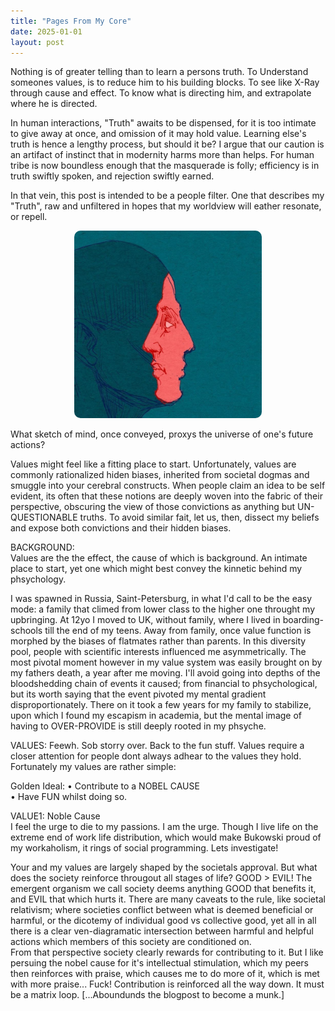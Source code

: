 ```yaml
---
title: "Pages From My Core"
date: 2025-01-01
layout: post
---
```


Nothing is of greater telling than to learn a persons truth.
To Understand someones values, is to reduce him to his building blocks. To see like X-Ray through cause and effect. To know what is directing him, and extrapolate where he is directed. 

In human interactions, "Truth" awaits to be dispensed, for it is too intimate to give away at once, and omission of it may hold value. Learning else's truth is hence a lengthy process, but should it be? I argue that our caution is an artifact of instinct that in modernity harms more than helps. For human tribe is now boundless enough that the masquerade is folly; efficiency is in truth swiftly spoken, and rejection swiftly earned.

In that vein, this post is intended to be a people filter. One that describes my "Truth", raw and unfiltered in hopes that my worldview will eather resonate, or repell. 

<p align="center"><img src="/images/self.jpg" alt="Alt text" width="300" height="300" style="border-radius: 10px; transform: scaleX(-1);"></p>  

What sketch of mind, once conveyed, proxys the universe of one's future actions?  

Values might feel like a fitting place to start. Unfortunately, values are commonly rationalized hiden biases, inherited from societal dogmas and smuggle into your cerebral constructs. When people claim an idea to be self evident, its often that these notions are deeply woven into the fabric of their perspective, obscuring the view of those convictions as anything but UN-QUESTIONABLE truths. To avoid similar fait, let us, then, dissect my beliefs and expose both convictions and their hidden biases.  

BACKGROUND:  
Values are the the effect, the cause of which is background. An intimate place to start, yet one which might best convey the kinnetic behind my phsychology.

I was spawned in Russia, Saint-Petersburg, in what I'd call to be the easy mode: a family that climed from lower class to the higher one throught my upbringing. At 12yo I moved to UK, without family, where I lived in boarding-schools till the end of my teens. Away from family, once value function is morphed by the biases of flatmates rather than parents. In this diversity pool, people with scientific interests influenced me asymmetrically. The most pivotal moment however in my value system was easily brought on by my fathers death, a year after me moving. I'll avoid going into depths of the bloodshedding chain of events it caused; from financial to phsychological, but its worth saying that the event pivoted my mental gradient disproportionately. There on it took a few years for my family to stabilize, upon which I found my escapism in academia, but the mental image of having to OVER-PROVIDE is still deeply rooted in my phsyche.  

VALUES:
Feewh. Sob storry over. Back to the fun stuff. 
Values require a closer attention for people dont always adhear to the values they hold. Fortunately my values are rather simple:  

Golden Ideal: 
• Contribute to a NOBEL CAUSE  
• Have FUN whilst doing so.  

VALUE1: Noble Cause  
I feel the urge to die to my passions. I am the urge. Though I live life on the extreme end of work life distribution, which would make Bukowski proud of my workaholism, it rings of social programming. Lets investigate!  

Your and my values are largely shaped by the societals approval. But what does the society reinforce througout all stages of life?
GOOD > EVIL!
The emergent organism we call society deems anything GOOD that benefits it, and EVIL that which hurts it. There are many caveats to the rule, like societal relativism; where societies conflict between what is deemed beneficial or harmful, or the dicotemy of individual good vs collective good, yet all in all there is a clear ven-diagramatic intersection between harmful and helpful actions which members of this society are conditioned on.  
From that perspective society clearly rewards for contributing to it. But I like persuing the nobel cause for it's intellectual stimulation, which my peers then reinforces with praise, which causes me to do more of it, which is met with more praise... Fuck! Contribution is reinforced all the way down. It must be a matrix loop. 
[...Aboundunds the blogpost to become a munk.]
